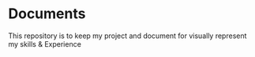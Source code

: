 # Documents
This repository is to keep my project and document for visually represent my skills &amp; Experience
